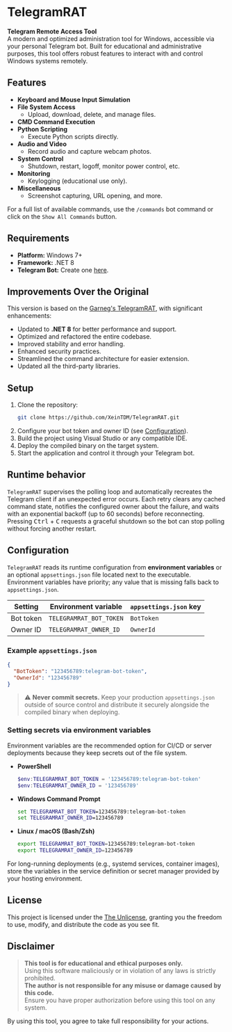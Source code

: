 # TelegramRAT

**Telegram Remote Access Tool**  
A modern and optimized administration tool for Windows, accessible via your personal Telegram bot. Built for educational and administrative purposes, this tool offers robust features to interact with and control Windows systems remotely.

## Features

- **Keyboard and Mouse Input Simulation**
- **File System Access**
  - Upload, download, delete, and manage files.
- **CMD Command Execution**
- **Python Scripting**
  - Execute Python scripts directly.
- **Audio and Video**
  - Record audio and capture webcam photos.
- **System Control**
  - Shutdown, restart, logoff, monitor power control, etc.
- **Monitoring**
  - Keylogging (educational use only).
- **Miscellaneous**
  - Screenshot capturing, URL opening, and more.

For a full list of available commands, use the `/commands` bot command or click on the `Show All Commands` button.

## Requirements

- **Platform:** Windows 7+
- **Framework:** .NET 8
- **Telegram Bot:** Create one [here](https://core.telegram.org/bots).

## Improvements Over the Original

This version is based on the [Garneg's TelegramRAT](https://github.com/Garneg/TelegramRAT), with significant enhancements:
- Updated to **.NET 8** for better performance and support.
- Optimized and refactored the entire codebase.
- Improved stability and error handling.
- Enhanced security practices.
- Streamlined the command architecture for easier extension.
- Updated all the third-party libraries.

## Setup

1. Clone the repository:
   ```bash
   git clone https://github.com/XeinTDM/TelegramRAT.git
   ```
2. Configure your bot token and owner ID (see [Configuration](#configuration)).
3. Build the project using Visual Studio or any compatible IDE.
4. Deploy the compiled binary on the target system.
5. Start the application and control it through your Telegram bot.

## Runtime behavior

`TelegramRAT` supervises the polling loop and automatically recreates the Telegram client if an unexpected error occurs. Each retry clears any cached command state, notifies the configured owner about the failure, and waits with an exponential backoff (up to 60 seconds) before reconnecting. Pressing <kbd>Ctrl</kbd> + <kbd>C</kbd> requests a graceful shutdown so the bot can stop polling without forcing another restart.

## Configuration

`TelegramRAT` reads its runtime configuration from **environment variables** or an optional `appsettings.json` file located next to the executable. Environment variables have priority; any value that is missing falls back to `appsettings.json`.

| Setting   | Environment variable       | `appsettings.json` key |
|-----------|----------------------------|------------------------|
| Bot token | `TELEGRAMRAT_BOT_TOKEN`    | `BotToken`             |
| Owner ID  | `TELEGRAMRAT_OWNER_ID`     | `OwnerId`              |

### Example `appsettings.json`

```json
{
  "BotToken": "123456789:telegram-bot-token",
  "OwnerId": "123456789"
}
```

> ⚠️ **Never commit secrets.** Keep your production `appsettings.json` outside of source control and distribute it securely alongside the compiled binary when deploying.

### Setting secrets via environment variables

Environment variables are the recommended option for CI/CD or server deployments because they keep secrets out of the file system.

- **PowerShell**
  ```powershell
  $env:TELEGRAMRAT_BOT_TOKEN = '123456789:telegram-bot-token'
  $env:TELEGRAMRAT_OWNER_ID = '123456789'
  ```

- **Windows Command Prompt**
  ```cmd
  set TELEGRAMRAT_BOT_TOKEN=123456789:telegram-bot-token
  set TELEGRAMRAT_OWNER_ID=123456789
  ```

- **Linux / macOS (Bash/Zsh)**
  ```bash
  export TELEGRAMRAT_BOT_TOKEN=123456789:telegram-bot-token
  export TELEGRAMRAT_OWNER_ID=123456789
  ```

For long-running deployments (e.g., systemd services, container images), store the variables in the service definition or secret manager provided by your hosting environment.

## License

This project is licensed under the [The Unlicense](LICENSE), granting you the freedom to use, modify, and distribute the code as you see fit.

## Disclaimer

> **This tool is for educational and ethical purposes only.**  
> Using this software maliciously or in violation of any laws is strictly prohibited.  
> **The author is not responsible for any misuse or damage caused by this code.**  
> Ensure you have proper authorization before using this tool on any system.

By using this tool, you agree to take full responsibility for your actions.
